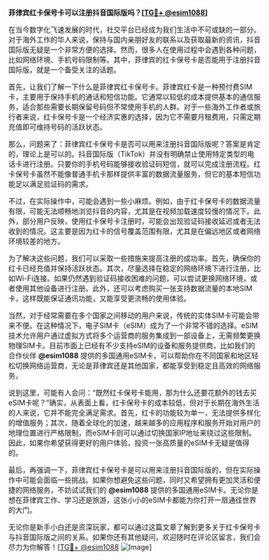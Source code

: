 **菲律宾红卡保号卡可以注册抖音国际版吗？[[TG💪+ @esim1088](https://t.me/s/esim1088)]**

在当今数字化飞速发展的时代，社交平台已经成为我们生活中不可或缺的一部分。对于海外工作的华人来说，保持与国内亲朋好友的联系以及获取最新的资讯，抖音国际版无疑是一个非常方便的选择。然而，很多人在使用过程中会遇到各种问题，比如网络环境、手机号码限制等。其中，菲律宾的红卡保号卡是否能用于注册抖音国际版，就是一个备受关注的话题。

首先，让我们了解一下什么是菲律宾红卡保号卡。菲律宾红卡是一种预付费SIM卡，主要用于保持手机的通话和短信功能。它通常以较低的成本提供基本的通信服务，适合那些需要长期保留号码但不常使用手机的人群。对于一些海外工作者或旅行者来说，红卡保号卡是一个经济实惠的选择，因为它不需要月租费用，只需定期充值即可维持号码的活跃状态。

那么，问题来了：菲律宾红卡保号卡是否可以用来注册抖音国际版呢？答案是肯定的，理论上是可以的。抖音国际版（TikTok）并没有明确禁止使用特定类型的电话卡进行注册。只要你的手机号码能够接收验证码短信，就可以完成注册流程。红卡保号卡虽然不能像普通手机卡那样提供丰富的数据流量服务，但它的基本短信功能足以满足验证码的需求。

不过，在实际操作中，可能会遇到一些小麻烦。例如，由于红卡保号卡的数据流量有限，可能无法顺畅地浏览抖音的内容，尤其是在视频加载速度较慢的情况下。此外，部分用户反映，使用红卡保号卡注册时，可能会出现验证码接收延迟或者无法收到的情况。这主要是因为红卡的信号覆盖范围有限，尤其是在偏远地区或者网络环境较差的地方。

为了解决这些问题，我们可以采取一些措施来提高注册的成功率。首先，确保你的红卡已经充值并保持活跃状态。其次，尽量选择在稳定的网络环境下进行注册，比如Wi-Fi连接。如果仍然遇到验证码接收困难的问题，可以尝试更换网络环境，或者使用其他设备进行注册。此外，还可以考虑购买一张支持数据流量的本地SIM卡，这样既能保证通讯功能，又能享受更流畅的使用体验。

当然，对于经常需要在多个国家之间移动的用户来说，传统的实体SIM卡可能会带来不便。在这种情况下，电子SIM卡（eSIM）成为了一个非常不错的选择。eSIM技术允许用户通过虚拟方式将多个运营商的服务集成到一部设备上，无需频繁更换物理SIM卡。目前市面上已经有不少支持eSIM的设备和服务提供商，比如我们的合作伙伴 **@esim1088** 提供的多国通用eSIM卡，可以帮助你在不同国家和地区轻松切换网络运营商，无论是菲律宾还是其他国家，都能享受到稳定且高效的网络服务。

说到这里，可能有人会问：“既然红卡保号卡能用，那为什么还要花额外的钱去买eSIM卡呢？”确实，从表面上看，红卡保号卡的成本较低，但对于长期在海外生活的人来说，它并不能完全满足需求。首先，红卡的功能较为单一，无法提供多样化的增值服务；其次，随着全球化的加速，越来越多的应用程序和服务开始对用户的地理位置进行严格限制，而eSIM卡则可以通过切换国家IP地址来绕过这些限制。因此，如果你希望获得更好的用户体验，投资一张高质量的eSIM卡无疑是值得的。

最后，再强调一下，菲律宾红卡保号卡是可以用来注册抖音国际版的，但在实际操作中可能会面临一些挑战。如果你想避免这些问题，同时又希望拥有更加灵活和便捷的网络服务，不妨试试我们的 **@esim1088** 提供的多国通用eSIM卡。无论你是想在菲律宾工作、学习还是旅游，这张小小的eSIM卡都能为你打开一扇通往世界的大门。

无论你是新手小白还是资深玩家，都可以通过这篇文章了解到更多关于红卡保号卡与抖音国际版之间的关系。如果你还有其他疑问，欢迎随时在评论区留言，我们会尽力为你解答！[[TG💪+ @esim1088](https://t.me/s/esim1088) ![Image](https://i.postimg.cc/4NQfJmqS/Snipaste-2025-05-13-00-14-12.png)]